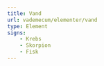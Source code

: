 ```yaml
---
title: Vand
url: vademecum/elementer/vand
type: Element
signs:
    - Krebs
    - Skorpion
    - Fisk
---
```

